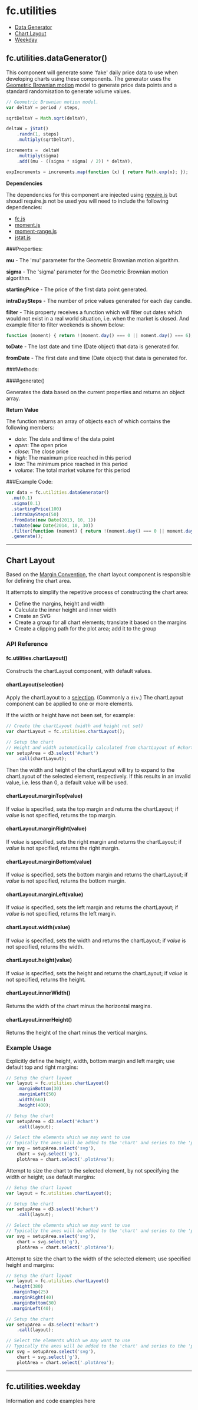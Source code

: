 # fc.**utilities**

+ [Data Generator](#fcutilitiesdatagenerator)
+ [Chart Layout](#chart-layout)
+ [Weekday](#fcutilitiesweekday)


## fc.utilities.dataGenerator()

This component will generate some 'fake' daily price data to use when developing charts using these components. The generator uses the [Geometric Brownian motion](http://en.wikipedia.org/wiki/Geometric_Brownian_motion) model to generate price data points and a standard randomisation to generate volume values.

```javascript
// Geometric Brownian motion model.
var deltaY = period / steps,

sqrtDeltaY = Math.sqrt(deltaY),

deltaW = jStat()
    .randn(1, steps)
    .multiply(sqrtDeltaY),

increments =  deltaW
    .multiply(sigma)
    .add((mu - ((sigma * sigma) / 2)) * deltaY),

expIncrements = increments.map(function (x) { return Math.exp(x); });
```

**Dependencies**

The dependencies for this component are injected using [require.js](http://requirejs.org/) but shoudl require.js not be used you will need to include the following dependencies:

+ [fc.js](https://github.com/ScottLogic/d3-financial-components)
+ [moment.js](http://momentjs.com/)
+ [moment-range.js](https://github.com/gf3/moment-range)
+ [jstat.js](https://github.com/jstat/jstat)

###Properties:

**mu** - The 'mu' parameter for the Geometric Brownian motion algorithm.

**sigma** - The 'sigma' parameter for the Geometric Brownian motion algorithm.

**startingPrice** - The price of the first data point generated.

**intraDaySteps** - The number of price values generated for each day candle.

**filter** - This property receives a function which will filter out dates which would not exist in a real world situation, i.e. when the market is closed. And example filter to filter weekends is shown below:

```javascript
function (moment) { return !(moment.day() === 0 || moment.day() === 6); }
```

**toDate** - The last date and time (Date object) that data is generated for.

**fromDate** - The first date and time (Date object) that data is generated for.

###Methods:

####generate()

Generates the data based on the current properties and returns an object array.

**Return Value**

The function returns an array of objects each of which contains the following members:

+ *date*: The date and time of the data point
+ *open*: The open price
+ *close*: The close price
+ *high*: The maximum price reached in this period
+ *low*: The minimum price reached in this period
+ *volume*: The total market volume for this period

###Example Code:

```javascript
var data = fc.utilities.dataGenerator()
  .mu(0.1)
  .sigma(0.1)
  .startingPrice(100)
  .intraDaySteps(50)
  .fromDate(new Date(2013, 10, 1))
  .toDate(new Date(2014, 10, 30))
  .filter(function (moment) { return !(moment.day() === 0 || moment.day() === 6); })
  .generate();
```

------


## Chart Layout

Based on the [Margin Convention](http://bl.ocks.org/mbostock/3019563), the chart layout component is responsible for defining the chart area.

It attempts to simplify the repetitive process of constructing the chart area:

+ Define the margins, height and width
+ Calculate the inner height and inner width
+ Create an SVG
+ Create a group for all chart elements; translate it based on the margins
+ Create a clipping path for the plot area; add it to the group

### API Reference

#### fc.utilities.chartLayout()

Constructs the chartLayout component, with default values.

#### chartLayout(selection)

Apply the chartLayout to a [selection](https://github.com/mbostock/d3/wiki/Selections). (Commonly  a `div`.) The chartLayout component can be applied to one or more elements.

If the width or height have not been set, for example:

```javascript
// Create the chartLayout (width and height not set)
var chartLayout = fc.utilities.chartLayout();

// Setup the chart
// Height and width automatically calculated from chartLayout of #chart 
var setupArea = d3.select('#chart')
    .call(chartLayout);
```

Then the width and height of the chartLayout will try to expand to the chartLayout of the selected element, respectively. If this results in an invalid value, i.e. less than 0, a default value will be used.

#### chartLayout.marginTop(value)

If _value_ is specified, sets the top margin and returns the chartLayout; if _value_ is not specified, returns the top margin.

#### chartLayout.marginRight(value)

If _value_ is specified, sets the right margin and returns the chartLayout; if _value_ is not specified, returns the right margin.

#### chartLayout.marginBottom(value)

If _value_ is specified, sets the bottom margin and returns the chartLayout; if _value_ is not specified, returns the bottom margin.

#### chartLayout.marginLeft(value)

If _value_ is specified, sets the left margin and returns the chartLayout; if _value_ is not specified, returns the left margin.

#### chartLayout.width(value)

If _value_ is specified, sets the width and returns the chartLayout; if _value_ is not specified, returns the width.

#### chartLayout.height(value)

If _value_ is specified, sets the height and returns the chartLayout; if _value_ is not specified, returns the height.

#### chartLayout.innerWidth()

Returns the width of the chart minus the horizontal margins.

#### chartLayout.innerHeight()

Returns the height of the chart minus the vertical margins.

### Example Usage

Explicitly define the height, width, bottom margin and left margin; use default top and right margins:

```javascript
// Setup the chart layout
var layout = fc.utilities.chartLayout()
    .marginBottom(30)
    .marginLeft(50)
    .width(660)
    .height(400);

// Setup the chart
var setupArea = d3.select('#chart')
    .call(layout);

// Select the elements which we may want to use
// Typically the axes will be added to the 'chart' and series to the 'plotArea'
var svg = setupArea.select('svg'),
    chart = svg.select('g'),
    plotArea = chart.select('.plotArea');
```

Attempt to size the chart to the selected element, by not specifying the width or height; use default margins:

```javascript
// Setup the chart layout
var layout = fc.utilities.chartLayout();

// Setup the chart
var setupArea = d3.select('#chart')
    .call(layout);

// Select the elements which we may want to use
// Typically the axes will be added to the 'chart' and series to the 'plotArea'
var svg = setupArea.select('svg'),
    chart = svg.select('g'),
    plotArea = chart.select('.plotArea');
```

Attempt to size the chart to the width of the selected element; use specified height and margins:

```javascript
// Setup the chart layout
var layout = fc.utilities.chartLayout()
  .height(380)
  .marginTop(25)
  .marginRight(40)
  .marginBottom(30)
  .marginLeft(40);

// Setup the chart
var setupArea = d3.select('#chart')
    .call(layout);

// Select the elements which we may want to use
// Typically the axes will be added to the 'chart' and series to the 'plotArea'
var svg = setupArea.select('svg'),
    chart = svg.select('g'),
    plotArea = chart.select('.plotArea');
```

------

## fc.utilities.weekday

Information and code examples here
